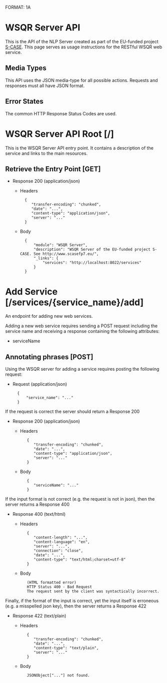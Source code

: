 FORMAT: 1A

# WSQR Server API
This is the API of the NLP Server created as part of the EU-funded project [S-CASE](http://www.scasefp7.eu/).
This page serves as usage instructions for the RESTful WSQR web service.

## Media Types
This API uses the JSON media-type for all possible actions. Requests and responses must all have JSON format.

## Error States
The common HTTP Response Status Codes are used.

# WSQR Server API Root [/]
This is the WSQR Server API entry point. It contains a description of the service and links to the main resources.

## Retrieve the Entry Point [GET]

+ Response 200 (application/json)
    + Headers

            {
               "transfer-encoding": "chunked",
               "date": "...",
               "content-type": "application/json",
               "server": "..."
            }

    + Body

            {
                "module": "WSQR Server",
                "description": "WSQR Server of the EU-funded project S-CASE. See http://www.scasefp7.eu/",
                "_links": {
                    "services": "http://localhost:8022/services"
                }
            }


# Add Service [/services/{service_name}/add]
An endpoint for adding new web services.

Adding a new web service requires sending a POST request including the service name and
receiving a response containing the following attributes: 

- serviceName

## Annotating phrases [POST]

Using the WSQR server for adding a service requires posting the following request:

+ Request (application/json)

        {
            "service_name": "..."
        }

If the request is correct the server should return a Response 200

+ Response 200 (application/json)
   + Headers
   
            {
               "transfer-encoding": "chunked",
               "date": "...",
               "content-type": "application/json",
               "server": "..."
            }

   + Body

            {
               "serviceName": "..."
            }

If the input format is not correct (e.g. the request is not in json), then the server returns a Response 400

+ Response 400 (text/html)
   + Headers

            {
               "content-length": "...",
               "content-language": "en",
               "server": "...",
               "connection": "close",
               "date": "...",
               "content-type": "text/html;charset=utf-8"
            }

   + Body

            (HTML formatted error)
            HTTP Status 400 - Bad Request
            The request sent by the client was syntactically incorrect.

Finally, if the format of the input is correct, yet the input itself is erroneous (e.g. a misspelled json key),
then the server returns a Response 422

+ Response 422 (text/plain)
   + Headers

            {
               "transfer-encoding": "chunked",
               "date": "...",
               "content-type": "text/plain",
               "server": "..."
            }

   + Body

            JSONObject["..."] not found.

